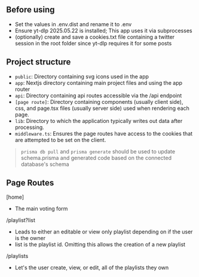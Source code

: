 ## Before using
* Set the values in .env.dist and rename it to .env
* Ensure yt-dlp 2025.05.22 is installed; This app uses it via subprocesses
* (optionally) create and save a cookies.txt file containing a twitter session in the root folder since yt-dlp requires it for some posts

## Project structure
* `public`: Directory containing svg icons used in the app
* `app`: Nextjs directory containing main project files and using the app router
* `api`: Directory containing api routes accessible via the /api endpoint
* `[page route]`: Directory containing components (usually client side), css, and page.tsx files (usually server side) used when rendering each page.
* `lib`: Directory to which the application typically writes out data after processing.
* `middleware.ts`: Ensures the page routes have access to the cookies that are attempted to be set on the client.

> `prisma db pull` and `prisma generate` should be used to update schema.prisma and generated code based on the connected database's schema

## Page Routes
[home]
- The main voting form

/playlist?list
- Leads to either an editable or view only playlist depending on if the user is the owner
- list is the playlist id. Omitting this allows the creation of a new playlist

/playlists
- Let's the user create, view, or edit, all of the playlists they own
